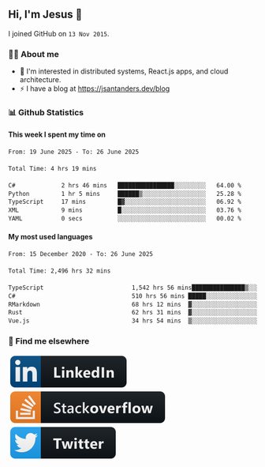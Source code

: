 ## Hi, I'm Jesus 👋

I joined GitHub on `13 Nov 2015`.

<!-- Talking about you -->

### 👨‍💻 About me

- 👦 I'm interested in distributed systems, React.js apps, and cloud architecture.
- ⚡️ I have a blog at <https://jsantanders.dev/blog>

### 📊 Github Statistics

#### This week I spent my time on

<!--START_SECTION:weekly-->

```txt
From: 19 June 2025 - To: 26 June 2025

Total Time: 4 hrs 19 mins

C#             2 hrs 46 mins   ████████████████░░░░░░░░░   64.00 %
Python         1 hr 5 mins     ██████▒░░░░░░░░░░░░░░░░░░   25.28 %
TypeScript     17 mins         █▓░░░░░░░░░░░░░░░░░░░░░░░   06.92 %
XML            9 mins          █░░░░░░░░░░░░░░░░░░░░░░░░   03.76 %
YAML           0 secs          ░░░░░░░░░░░░░░░░░░░░░░░░░   00.02 %
```

<!--END_SECTION:weekly-->

#### My most used languages

<!--START_SECTION:alltime-->

```txt
From: 15 December 2020 - To: 26 June 2025

Total Time: 2,496 hrs 32 mins

TypeScript                         1,542 hrs 56 mins███████████████▒░░░░░░░░░   61.80 %
C#                                 510 hrs 56 mins █████░░░░░░░░░░░░░░░░░░░░   20.47 %
RMarkdown                          68 hrs 12 mins  ▓░░░░░░░░░░░░░░░░░░░░░░░░   02.73 %
Rust                               62 hrs 31 mins  ▓░░░░░░░░░░░░░░░░░░░░░░░░   02.50 %
Vue.js                             34 hrs 54 mins  ▒░░░░░░░░░░░░░░░░░░░░░░░░   01.40 %
```

<!--END_SECTION:alltime-->

### 📢 Find me elsewhere

<p>
  <a target="_blank" href="https://linkedin.com/in/jsantanders">
    <img src="https://github.com/jsantanders/jsantanders/blob/master/img/linkedin.svg" alt="LinkedIn" style="vertical-align:top; margin:4px">
  </a>
  
  <a target="_blank" href="https://stackoverflow.com/users/7318331/jesus-santander">
    <img src="https://github.com/jsantanders/jsantanders/blob/master/img/stackoverflow.svg" alt="StackOverflow" style="vertical-align:top; margin:4px">
  </a>
  
  <a target="_blank" href="http://twitter.com/jsantanders">
    <img src="https://github.com/jsantanders/jsantanders/blob/master/img/twitter.svg" alt="Twitter" style="vertical-align:top; margin:4px">
  </a>
</p>
